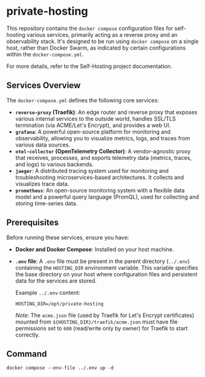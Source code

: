# private-hosting

This repository contains the `docker compose` configuration files for self-hosting various services, primarily acting as a reverse proxy and an observability stack. It's designed to be run using `docker compose` on a single host, rather than Docker Swarm, as indicated by certain configurations within the `docker-compose.yml`.

For more details, refer to the Self-Hosting project documentation.

## Services Overview

The `docker-compose.yml` defines the following core services:

- **`reverse-proxy` (Traefik)**: An edge router and reverse proxy that exposes various internal services to the outside world, handles SSL/TLS termination (via ACME/Let's Encrypt), and provides a web UI.
- **`grafana`**: A powerful open-source platform for monitoring and observability, allowing you to visualize metrics, logs, and traces from various data sources.
- **`otel-collector` (OpenTelemetry Collector)**: A vendor-agnostic proxy that receives, processes, and exports telemetry data (metrics, traces, and logs) to various backends.
- **`jaeger`**: A distributed tracing system used for monitoring and troubleshooting microservices-based architectures. It collects and visualizes trace data.
- **`prometheus`**: An open-source monitoring system with a flexible data model and a powerful query language (PromQL), used for collecting and storing time-series data.

## Prerequisites

Before running these services, ensure you have:

- **Docker and Docker Compose**: Installed on your host machine.
- **`.env` file**: A `.env` file must be present in the parent directory (`../.env`) containing the `HOSTING_DIR` environment variable. This variable specifies the base directory on your host where configuration files and persistent data for the services are stored.

  Example `../.env` content:

  ```
  HOSTING_DIR=/opt/private-hosting
  ```

  _Note_: The `acme.json` file (used by Traefik for Let's Encrypt certificates) mounted from `${HOSTING_DIR}/traefik/acme.json` must have file permissions set to `600` (read/write only by owner) for Traefik to start correctly.

## Command

```console
docker compose --env-file ../.env up -d
```
